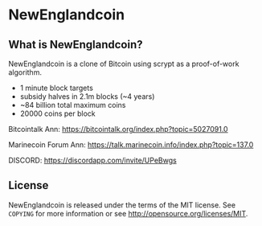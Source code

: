 NewEnglandcoin
================================


What is NewEnglandcoin?
----------------

NewEnglandcoin is a clone of Bitcoin using scrypt as a proof-of-work algorithm.
 - 1 minute block targets
 - subsidy halves in 2.1m blocks (~4 years)
 - ~84 billion total maximum coins
 - 20000 coins per block

Bitcointalk Ann: https://bitcointalk.org/index.php?topic=5027091.0

Marinecoin Forum Ann: https://talk.marinecoin.info/index.php?topic=137.0

DISCORD: https://discordapp.com/invite/UPeBwgs


License
-------

NewEnglandcoin is released under the terms of the MIT license. See `COPYING` for more
information or see http://opensource.org/licenses/MIT.


